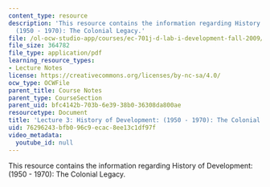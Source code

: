 ```yaml
---
content_type: resource
description: 'This resource contains the information regarding History of Development:
  (1950 - 1970): The Colonial Legacy.'
file: /ol-ocw-studio-app/courses/ec-701j-d-lab-i-development-fall-2009/76296243bfb096c9ecac8ee13c1df97f_MITEC_701JF09_lec03_nb.pdf
file_size: 364782
file_type: application/pdf
learning_resource_types:
- Lecture Notes
license: https://creativecommons.org/licenses/by-nc-sa/4.0/
ocw_type: OCWFile
parent_title: Course Notes
parent_type: CourseSection
parent_uid: bfc4142b-703b-6e39-38b0-36308da800ae
resourcetype: Document
title: 'Lecture 3: History of Development: (1950 - 1970): The Colonial Legacy'
uid: 76296243-bfb0-96c9-ecac-8ee13c1df97f
video_metadata:
  youtube_id: null
---
```

This resource contains the information regarding History of Development: (1950 - 1970): The Colonial Legacy.